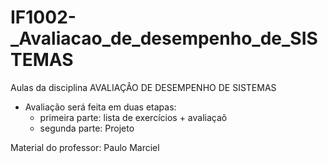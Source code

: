 # IF1002-_Avaliacao_de_desempenho_de_SISTEMAS
Aulas da disciplina AVALIAÇÂO DE DESEMPENHO DE SISTEMAS

- Avaliação será feita em duas etapas:
  - primeira parte: lista de exercícios + avaliaçaõ
  - segunda parte: Projeto

Material do professor: Paulo Marciel
